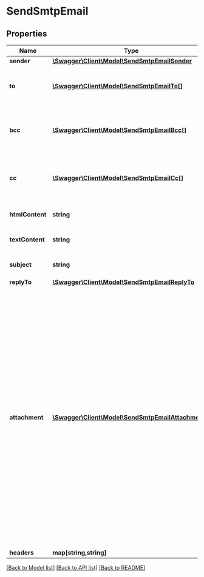 # SendSmtpEmail

## Properties
Name | Type | Description | Notes
------------ | ------------- | ------------- | -------------
**sender** | [**\Swagger\Client\Model\SendSmtpEmailSender**](SendSmtpEmailSender.md) |  | [optional] 
**to** | [**\Swagger\Client\Model\SendSmtpEmailTo[]**](SendSmtpEmailTo.md) | Email addresses and names of the recipients | 
**bcc** | [**\Swagger\Client\Model\SendSmtpEmailBcc[]**](SendSmtpEmailBcc.md) | Email addresses and names of the recipients in bcc | [optional] 
**cc** | [**\Swagger\Client\Model\SendSmtpEmailCc[]**](SendSmtpEmailCc.md) | Email addresses and names of the recipients in cc | [optional] 
**htmlContent** | **string** | HTML body of the message | 
**textContent** | **string** | Plain Text body of the message | [optional] 
**subject** | **string** | Subject of the message | 
**replyTo** | [**\Swagger\Client\Model\SendSmtpEmailReplyTo**](SendSmtpEmailReplyTo.md) |  | [optional] 
**attachment** | [**\Swagger\Client\Model\SendSmtpEmailAttachment[]**](SendSmtpEmailAttachment.md) | Pass the absolute URL (no local file) or the base64 content of the attachment. Name can be used in both cases to define the attachment name. It is mandatory in case of content. Extension allowed: gif, png, bmp, cgm, jpg, jpeg, tif, tiff, rtf, txt, css, shtml, html, htm, csv, zip, pdf, xml, ods, doc, docx, docm, ics, xls, xlsx, ppt, tar, and ez | [optional] 
**headers** | **map[string,string]** |  | [optional] 

[[Back to Model list]](../README.md#documentation-for-models) [[Back to API list]](../README.md#documentation-for-api-endpoints) [[Back to README]](../README.md)


